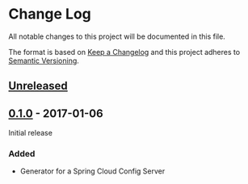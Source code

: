 # Change Log

All notable changes to this project will be documented in this file.

The format is based on [Keep a Changelog](http://keepachangelog.com/)
and this project adheres to [Semantic Versioning](http://semver.org/).

## [Unreleased]

[Unreleased]: https://github.com/atomist-rugs/spring-cloud-config-server/compare/0.1.0...HEAD

## [0.1.0] - 2017-01-06

Initial release

[0.1.0]: https://github.com/atomist-rugs/spring-cloud-config-server/tree/0.1.0

### Added

-   Generator for a Spring Cloud Config Server

